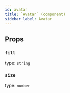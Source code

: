 ```yaml
---
id: avatar
title: `Avatar` (component)
sidebar_label: Avatar
---
```



Props
-----

### `fill`

type: `string`


### `size`

type: `number`

